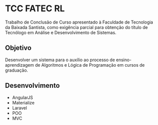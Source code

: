 # TCC FATEC RL
Trabalho de Conclusão de Curso apresentado à Faculdade de Tecnologia da Baixada Santista, como exigência parcial para obtenção do título de Tecnólogo em Análise e Desenvolvimento de Sistemas.

## Objetivo
Desenvolver um sistema para o auxílio ao processo de ensino-aprendizagem de Algoritmos e Lógica de Programação em cursos de graduação.

## Desenvolvimento
* AngularJS
* Materialize
* Laravel
* POO
* MVC
